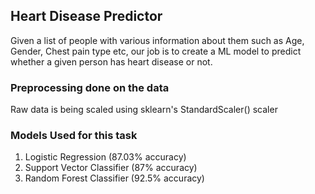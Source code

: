 ## Heart Disease Predictor
Given a list of people with various information about them such as Age, Gender, Chest pain type etc, our job is to create a ML model to predict whether a given person has heart disease or not.

### Preprocessing done on the data
Raw data is being scaled using sklearn's StandardScaler() scaler

### Models Used for this task
1. Logistic Regression (87.03% accuracy)
2. Support Vector Classifier (87% accuracy)
3. Random Forest Classifier (92.5% accuracy)